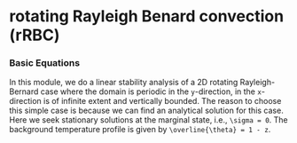# rotating Rayleigh Benard convection (rRBC)

### Basic Equations

In this module, we do a linear stability analysis of a 2D rotating Rayleigh-Bernard case where the domain is periodic in the ``y``-direction, 
in the ``x``-direction is of infinite extent and vertically bounded. The reason to choose this simple case is because we can find an analytical solution for this case. Here we seek stationary solutions at the marginal state, i.e., ``\sigma = 0``. The background temperature profile is given by ``\overline{\theta} = 1 - z``.

